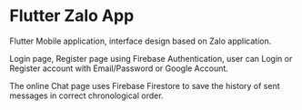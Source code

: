 # Flutter Zalo App

Flutter Mobile application, interface design based on Zalo application.

Login page, Register page using Firebase Authentication, user can Login or Register account with Email/Password or Google Account.

The online Chat page uses Firebase Firestore to save the history of sent messages in correct chronological order.